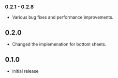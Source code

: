 ### 0.2.1 - 0.2.8
- Various bug fixes and performance improvements.

## 0.2.0
- Changed the implemenation for bottom sheets.

## 0.1.0
- Initial release